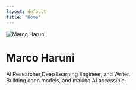 ```yaml
---
layout: default
title: "Home"
---
```


<img src="/assets/images/your-photo.jpg" alt="Marco Haruni" class="profile">

# Marco Haruni

AI Researcher,Deep Learning Engineer, and Writer.  
Building open models, and making AI accessible.

